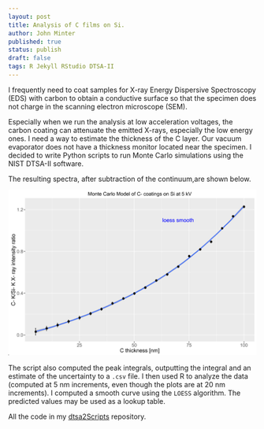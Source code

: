 ```yaml
---
layout: post
title: Analysis of C films on Si.
author: John Minter
published: true
status: publish
draft: false
tags: R Jekyll RStudio DTSA-II
---
```

 
I frequently need to coat samples for X-ray Energy Dispersive Spectroscopy (EDS) with carbon to obtain a conductive surface so that the specimen does not charge in the scanning electron microscope (SEM).
 
Especially when we run the analysis at low acceleration voltages, the carbon coating can attenuate the emitted X-rays, especially the low energy ones. I need a way to estimate the thickness of the C layer. Our vacuum evaporator does not have a thickness monitor located near the specimen. I decided to write Python scripts to run Monte Carlo simulations using the NIST DTSA-II software.
 
The resulting spectra, after subtraction of the continuum,are shown below.
 
![spectra](/images/c-ctd-si-series-plt.png)
 
The script also computed the peak integrals, outputting the integral and an estimate of the uncertainty to a `.csv` file. I then used R to analyze the data (computed at 5 nm increments, even though the plots are at 20 nm increments). I computed a smooth curve using the `LOESS` algorithm. The predicted values may be used as a lookup table.
 
All the code in my [dtsa2Scripts](https://github.com/jrminter/dtsa2Scripts/tree/master/estThickC) repository.
 
 
 
